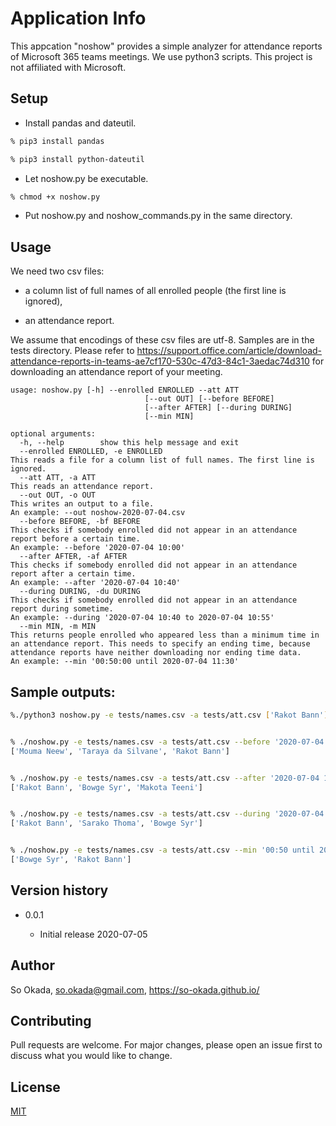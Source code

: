 # Application Info

This appcation "noshow" provides a simple analyzer for attendance reports of Microsoft 365 teams meetings. We use python3 scripts. This project is not affiliated with Microsoft. 

## Setup

* Install pandas and dateutil. 

```bash
% pip3 install pandas

% pip3 install python-dateutil
```

* Let noshow.py be executable.

```bash
% chmod +x noshow.py
```
* Put noshow.py and noshow_commands.py in the same directory.

## Usage

We need two csv files:

* a column list of full names of all enrolled people (the first line is ignored),

* an attendance report.

We assume that encodings of these csv files are utf-8. Samples are 
 in the tests directory. Please refer to
https://support.office.com/article/download-attendance-reports-in-teams-ae7cf170-530c-47d3-84c1-3aedac74d310
for downloading an attendance report of your meeting.


```
usage: noshow.py [-h] --enrolled ENROLLED --att ATT
	                          [--out OUT] [--before BEFORE]
                              [--after AFTER] [--during DURING]
                              [--min MIN]

optional arguments:
  -h, --help        show this help message and exit
  --enrolled ENROLLED, -e ENROLLED
This reads a file for a column list of full names. The first line is ignored.
  --att ATT, -a ATT
This reads an attendance report.
  --out OUT, -o OUT
This writes an output to a file.
An example: --out noshow-2020-07-04.csv
  --before BEFORE, -bf BEFORE
This checks if somebody enrolled did not appear in an attendance report before a certain time.
An example: --before '2020-07-04 10:00'
  --after AFTER, -af AFTER
This checks if somebody enrolled did not appear in an attendance report after a certain time.
An example: --after '2020-07-04 10:40'
  --during DURING, -du DURING
This checks if somebody enrolled did not appear in an attendance report during sometime.
An example: --during '2020-07-04 10:40 to 2020-07-04 10:55'
  --min MIN, -m MIN
This returns people enrolled who appeared less than a minimum time in an attendance report. This needs to specify an ending time, because attendance reports have neither downloading nor ending time data.
An example: --min '00:50:00 until 2020-07-04 11:30'
```
## Sample outputs:


```bash
%./python3 noshow.py -e tests/names.csv -a tests/att.csv ['Rakot Bann']


% ./noshow.py -e tests/names.csv -a tests/att.csv --before '2020-07-04 9:54'
['Mouma Neew', 'Taraya da Silvane', 'Rakot Bann']


% ./noshow.py -e tests/names.csv -a tests/att.csv --after '2020-07-04 10:43'
['Rakot Bann', 'Bowge Syr', 'Makota Teeni']


% ./noshow.py -e tests/names.csv -a tests/att.csv --during '2020-07-04 10:35:12 to 2020-07-04 10:35:20'
['Rakot Bann', 'Sarako Thoma', 'Bowge Syr']


% ./noshow.py -e tests/names.csv -a tests/att.csv --min '00:50 until 2020-07-04 11:30'
['Bowge Syr', 'Rakot Bann']
```

## Version history

* 0.0.1

  * Initial release 2020-07-05
 
## Author
So Okada, so.okada@gmail.com, https://so-okada.github.io/

## Contributing
Pull requests are welcome. For major changes, please open an 
issue first to discuss what you would like to change.

## License
[MIT](https://choosealicense.com/licenses/mit/)
